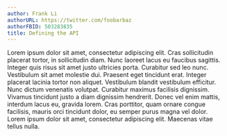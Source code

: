 ```yaml
---
author: Frank Li
authorURL: https://twitter.com/foobarbaz
authorFBID: 503283835
title: Defining the API
---
```


Lorem ipsum dolor sit amet, consectetur adipiscing elit. Cras sollicitudin placerat tortor, in sollicitudin diam. Nunc laoreet lacus eu faucibus sagittis. Integer quis risus sit amet justo ultricies porta. Curabitur sed leo nunc. Vestibulum sit amet molestie dui. Praesent eget tincidunt erat. Integer placerat lacinia tortor non aliquet. Vestibulum blandit vestibulum efficitur. Nunc dictum venenatis volutpat. Curabitur maximus facilisis dignissim. Vivamus tincidunt justo a diam dignissim hendrerit. Donec vel enim mattis, interdum lacus eu, gravida lorem. Cras porttitor, quam ornare congue facilisis, mauris orci tincidunt dolor, eu semper purus magna vel dolor. Lorem ipsum dolor sit amet, consectetur adipiscing elit. Maecenas vitae tellus nulla.
